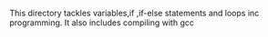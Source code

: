 This directory tackles variables,if ,if-else statements and loops inc programming. It also includes compiling with gcc
